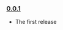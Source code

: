 ### [0.0.1](https://github.com/Pitzcarraldo/react-polyfill/releases/tag/v0.0.1)

- The first release